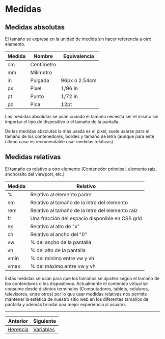 # Medidas
## Medidas absolutas
El tamaño se expresa en la unidad de medida sin hacer referencia a otro elemento.

| Medida | Nombre    |Equivalencia |
|------  |-----------|-------------|
|cm      |Centímetro |             |
|mm      |Milímetro  |             |
|in      |Pulgada    |96px ó 2.54cm|
|px      |Pixel      |1/96 in      |
|pt      |Punto      |1/72 in      |
|pc      |Pica       |12pt         |

Las  medidas absolutas se usan cuando el tamaño necesita ser el mismo sin importar el tipo de dispositivo o el tamaño de la pantalla.

De las medidas absolutas la más usada es el pixel, suele usarse para el tamaño de los contenedores, bordes y tamaño de letra (aunque para este último caso es recomendable usar medidas relativas)



## Medidas relativas
El tamaño es relativo a otro elemento (Contenedor principal, elemento raíz, ancho/alto del viewport, etc.)

| Medida | Relativo                                       |
|--------|------------------------------------------------|
|%       |Relativo al elemento padre                      |
|em      |Relativo al tamaño de la letra del elemento     |
|rem     |Relativo al tamaño de la letra del elemento raiz|
|fr      |Una fracción del espacio disponible en CSS grid |
|ex      |Relativo al alto de "x"                         |
|ch      |Relativo al ancho del "0"                       |
|vw      |% del ancho de la pantalla                      |
|vh      |% del alto de la pantalla                       |
|vmin    |% del mínimo entre vw y vh                      |
|vmax    |% del máximo entre vw y vh                      |

Estas medidas se usan para que los tamaños se ajusten según el tamaño de los contendores o los dispositivos. Actualmente el contenido virtual se consume desde distintos terminales (Computadores, tablets, celulares, televisores, entre otros) por lo que usar medidas  relativas nos permite mantener la estética de nuestro sitio web en los diferentes tamaños de pantalla y además brindar una mejor experiencia al usuario.

***
| Anterior                   | Siguiente                     |
|----------------------------|-------------------------------|
| [Herencia](/herencia/) | [Variables](/variables/)|